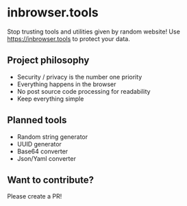 # inbrowser.tools

Stop trusting tools and utilities given by random website! Use https://inbrowser.tools to protect your data.

## Project philosophy

- Security / privacy is the number one priority
- Everything happens in the browser
- No post source code processing for readability
- Keep everything simple

## Planned tools

- Random string generator
- UUID generator
- Base64 converter
- Json/Yaml converter

## Want to contribute?

Please create a PR!
